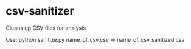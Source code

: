 # csv-sanitizer
Cleans up CSV files for analysis

Use:
python sanitize.py name_of_csv.csv => name_of_csv_sanitized.csv
